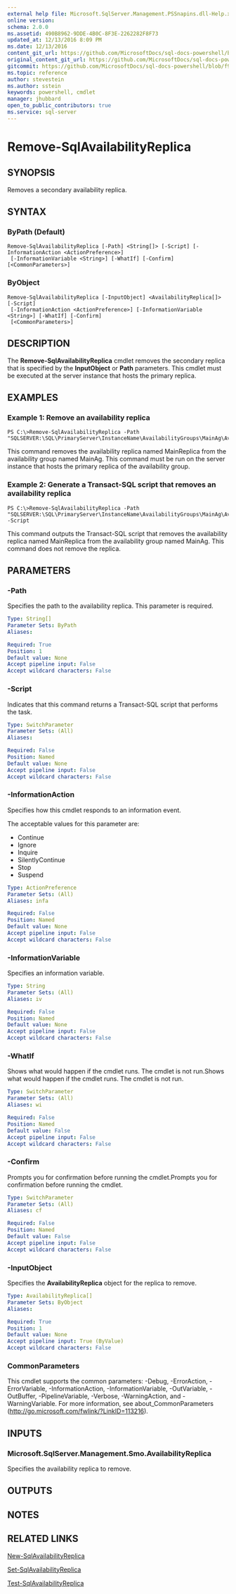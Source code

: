 ```yaml
---
external help file: Microsoft.SqlServer.Management.PSSnapins.dll-Help.xml
online version: 
schema: 2.0.0
ms.assetid: 490B8962-9DDE-4B0C-8F3E-2262282F8F73
updated_at: 12/13/2016 8:09 PM
ms.date: 12/13/2016
content_git_url: https://github.com/MicrosoftDocs/sql-docs-powershell/blob/master/sqlserver-cmdlets/sqlserver-module/vlatest/Remove-SqlAvailabilityReplica.md
original_content_git_url: https://github.com/MicrosoftDocs/sql-docs-powershell/blob/master/sqlserver-cmdlets/sqlserver-module/vlatest/Remove-SqlAvailabilityReplica.md
gitcommit: https://github.com/MicrosoftDocs/sql-docs-powershell/blob/f97823fbeb2d71358573a8e4b5c2c322a3a5c138/sqlserver-cmdlets/sqlserver-module/vlatest/Remove-SqlAvailabilityReplica.md
ms.topic: reference
author: stevestein
ms.author: sstein
keywords: powershell, cmdlet
manager: jhubbard
open_to_public_contributors: true
ms.service: sql-server
---
```


# Remove-SqlAvailabilityReplica

## SYNOPSIS
Removes a secondary availability replica.

## SYNTAX

### ByPath (Default)
```
Remove-SqlAvailabilityReplica [-Path] <String[]> [-Script] [-InformationAction <ActionPreference>]
 [-InformationVariable <String>] [-WhatIf] [-Confirm] [<CommonParameters>]
```

### ByObject
```
Remove-SqlAvailabilityReplica [-InputObject] <AvailabilityReplica[]> [-Script]
 [-InformationAction <ActionPreference>] [-InformationVariable <String>] [-WhatIf] [-Confirm]
 [<CommonParameters>]
```

## DESCRIPTION
The **Remove-SqlAvailabilityReplica** cmdlet removes the secondary replica that is specified by the **InputObject** or **Path** parameters.
This cmdlet must be executed at the server instance that hosts the primary replica.

## EXAMPLES

### Example 1: Remove an availability replica
```
PS C:\>Remove-SqlAvailabilityReplica -Path "SQLSERVER:\SQL\PrimaryServer\InstanceName\AvailabilityGroups\MainAg\AvailabilityReplicas\MainReplica"
```

This command removes the availability replica named MainReplica from the availability group named MainAg.
This command must be run on the server instance that hosts the primary replica of the availability group.

### Example 2: Generate a Transact-SQL script that removes an availability replica
```
PS C:\>Remove-SqlAvailabilityReplica -Path "SQLSERVER:\SQL\PrimaryServer\InstanceName\AvailabilityGroups\MainAg\AvailabilityReplicas\MainReplica" -Script
```

This command outputs the Transact-SQL script that removes the availability replica named MainReplica from the availability group named MainAg.
This command does not remove the replica.

## PARAMETERS

### -Path
Specifies the path to the availability replica.
This parameter is required.

```yaml
Type: String[]
Parameter Sets: ByPath
Aliases: 

Required: True
Position: 1
Default value: None
Accept pipeline input: False
Accept wildcard characters: False
```

### -Script
Indicates that this command returns a Transact-SQL script that performs the task.

```yaml
Type: SwitchParameter
Parameter Sets: (All)
Aliases: 

Required: False
Position: Named
Default value: None
Accept pipeline input: False
Accept wildcard characters: False
```

### -InformationAction
Specifies how this cmdlet responds to an information event.

The acceptable values for this parameter are:

- Continue
- Ignore
- Inquire
- SilentlyContinue
- Stop
- Suspend

```yaml
Type: ActionPreference
Parameter Sets: (All)
Aliases: infa

Required: False
Position: Named
Default value: None
Accept pipeline input: False
Accept wildcard characters: False
```

### -InformationVariable
Specifies an information variable.

```yaml
Type: String
Parameter Sets: (All)
Aliases: iv

Required: False
Position: Named
Default value: None
Accept pipeline input: False
Accept wildcard characters: False
```

### -WhatIf
Shows what would happen if the cmdlet runs.
The cmdlet is not run.Shows what would happen if the cmdlet runs.
The cmdlet is not run.

```yaml
Type: SwitchParameter
Parameter Sets: (All)
Aliases: wi

Required: False
Position: Named
Default value: False
Accept pipeline input: False
Accept wildcard characters: False
```

### -Confirm
Prompts you for confirmation before running the cmdlet.Prompts you for confirmation before running the cmdlet.

```yaml
Type: SwitchParameter
Parameter Sets: (All)
Aliases: cf

Required: False
Position: Named
Default value: False
Accept pipeline input: False
Accept wildcard characters: False
```

### -InputObject
Specifies the **AvailabilityReplica** object for the replica to remove.

```yaml
Type: AvailabilityReplica[]
Parameter Sets: ByObject
Aliases: 

Required: True
Position: 1
Default value: None
Accept pipeline input: True (ByValue)
Accept wildcard characters: False
```

### CommonParameters
This cmdlet supports the common parameters: -Debug, -ErrorAction, -ErrorVariable, -InformationAction, -InformationVariable, -OutVariable, -OutBuffer, -PipelineVariable, -Verbose, -WarningAction, and -WarningVariable. For more information, see about_CommonParameters (http://go.microsoft.com/fwlink/?LinkID=113216).

## INPUTS

### Microsoft.SqlServer.Management.Smo.AvailabilityReplica
Specifies the availability replica to remove.

## OUTPUTS

## NOTES

## RELATED LINKS

[New-SqlAvailabilityReplica](xref:sqlserver-module/vlatest/New-SqlAvailabilityReplica.md)

[Set-SqlAvailabilityReplica](xref:sqlserver-module/vlatest/Set-SqlAvailabilityReplica.md)

[Test-SqlAvailabilityReplica](xref:sqlserver-module/vlatest/Test-SqlAvailabilityReplica.md)


